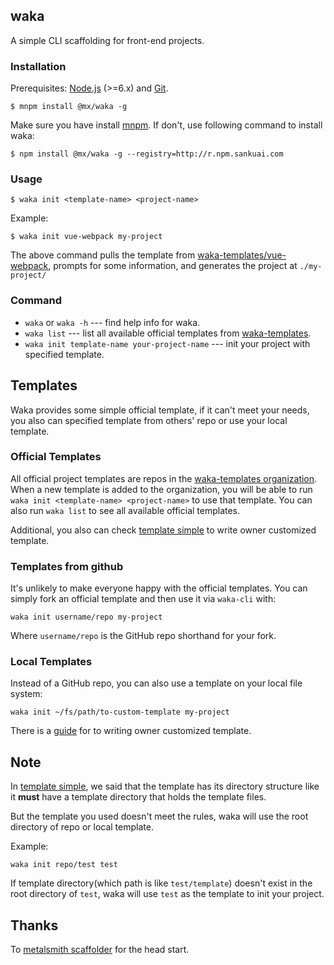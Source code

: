 ## waka
A simple CLI scaffolding for front-end projects.

### Installation
Prerequisites: [Node.js](https://nodejs.org/en/) (>=6.x) and [Git](https://git-scm.com/).

```
$ mnpm install @mx/waka -g
```

Make sure you have install [mnpm](http://npm.sankuai.com/). If don't, use following command to install waka:

```
$ npm install @mx/waka -g --registry=http://r.npm.sankuai.com
```

### Usage
```
$ waka init <template-name> <project-name>
```

Example:

```
$ waka init vue-webpack my-project
```

The above command pulls the template from [waka-templates/vue-webpack](https://github.com/waka-templates/vue-webpack), prompts for some information, and generates the project at `./my-project/`


### Command

* `waka` or `waka -h` --- find help info for waka.
* `waka list` --- list all available official templates from [waka-templates](https://github.com/waka-templates).
* `waka init template-name your-project-name` --- init your project with specified template.

## Templates
Waka provides some simple official template, if it can't meet your needs, you also can specified template from others' repo or use your local template.

### Official Templates
All official project templates are repos in the [waka-templates organization](https://github.com/waka-templates). When a new template is added to the organization, you will be able to run `waka init <template-name> <project-name>` to use that template. You can also run `waka list` to see all available official templates.

Additional, you also can check [template simple](https://github.com/waka-templates/template-simple) to write owner customized template.

### Templates from github
It's unlikely to make everyone happy with the official templates. You can simply fork an official template and then use it via `waka-cli` with:

```
waka init username/repo my-project
```

Where `username/repo` is the GitHub repo shorthand for your fork.

### Local Templates

Instead of a GitHub repo, you can also use a template on your local file system:

```
waka init ~/fs/path/to-custom-template my-project
```

There is a [guide]((https://github.com/waka-templates/template-simple)) for to writing owner customized template.

## Note

In [template simple](https://github.com/waka-templates/template-simple), we said that the template has its directory structure like it **must** have a template directory that holds the template files.

But the template you used doesn't meet the rules, waka will use the root directory of repo or local template.

Example:

```
waka init repo/test test
```

If template directory(which path is like `test/template`) doesn't exist in the root directory of `test`, waka will use `test` as the template to init your project.


## Thanks
To [metalsmith scaffolder](https://github.com/metalsmith/metalsmith/blob/master/examples/project-scaffolder) for the head start.



